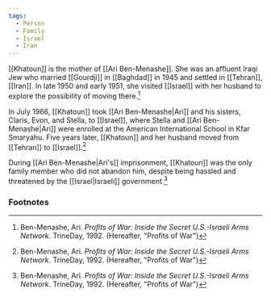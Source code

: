 ```yaml
---
tags:
  - Person
  - Family
  - Israel
  - Iran
---
```

[[Khatoun]] is the mother of [[Ari Ben-Menashe]]. She was an affluent Iraqi Jew who married [[Gourdji]] in [[Baghdad]] in 1945 and settled in [[Tehran]], [[Iran]]. In late 1950 and early 1951, she visited [[Israel]] with her husband to explore the possibility of moving there.[^1]

In July 1966, [[Khatoun]] took [[Ari Ben-Menashe|Ari]] and his sisters, Claris, Evon, and Stella, to [[Israel]], where Stella and [[Ari Ben-Menashe|Ari]] were enrolled at the American International School in Kfar Smaryahu. Five years later, [[Khatoun]] and her husband moved from [[Tehran]] to [[Israel]].[^1]

During [[Ari Ben-Menashe|Ari's]] imprisonment, [[Khatoun]] was the only family member who did not abandon him, despite being hassled and threatened by the [[Israel|Israeli]] government.[^1]

### Footnotes
[^1]: Ben-Menashe, Ari. *Profits of War: Inside the Secret U.S.-Israeli Arms Network*. TrineDay, 1992. (Hereafter, "Profits of War")
